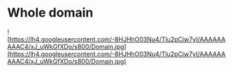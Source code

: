 # Whole domain #
![https://lh4.googleusercontent.com/-8HJHhO03Nu4/Tlu2pCiw7yI/AAAAAAAAAC4/xJ_uWkGfXDo/s800/Domain.jpg](https://lh4.googleusercontent.com/-8HJHhO03Nu4/Tlu2pCiw7yI/AAAAAAAAAC4/xJ_uWkGfXDo/s800/Domain.jpg)